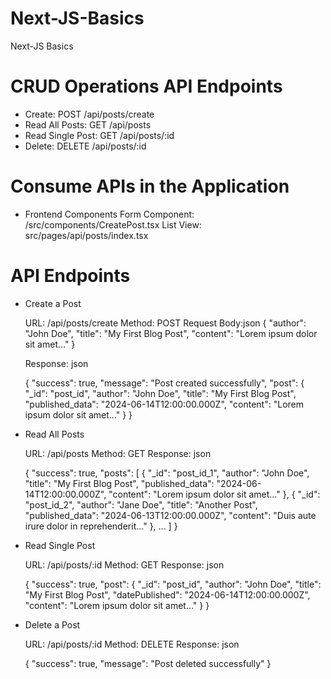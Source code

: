 # Next-JS-Basics
Next-JS Basics

# CRUD Operations API Endpoints

- Create: POST /api/posts/create
- Read All Posts: GET /api/posts
- Read Single Post: GET /api/posts/:id
- Delete: DELETE /api/posts/:id


# Consume APIs in the Application

- Frontend Components
    Form Component: /src/components/CreatePost.tsx
    List View: src/pages/api/posts/index.tsx

# API Endpoints

- Create a Post

    URL: /api/posts/create
    Method: POST
    Request Body:json
    {
        "author": "John Doe",
        "title": "My First Blog Post",
        "content": "Lorem ipsum dolor sit amet..."
    }
    
    Response: json

    {
        "success": true,
        "message": "Post created successfully",
        "post": {
            "_id": "post_id",
            "author": "John Doe",
            "title": "My First Blog Post",
            "published_data": "2024-06-14T12:00:00.000Z",
            "content": "Lorem ipsum dolor sit amet..."
        }
    }

- Read All Posts

    URL: /api/posts
    Method: GET
    Response: json
    
    {
        "success": true,
        "posts": [
            {
            "_id": "post_id_1",
            "author": "John Doe",
            "title": "My First Blog Post",
            "published_data": "2024-06-14T12:00:00.000Z",
            "content": "Lorem ipsum dolor sit amet..."
            },
            {
            "_id": "post_id_2",
            "author": "Jane Doe",
            "title": "Another Post",
            "published_data": "2024-06-13T12:00:00.000Z",
            "content": "Duis aute irure dolor in reprehenderit..."
            },
            ...
        ]
    }

- Read Single Post

    URL: /api/posts/:id
    Method: GET
    Response: json

    {
        "success": true,
        "post": {
            "_id": "post_id",
            "author": "John Doe",
            "title": "My First Blog Post",
            "datePublished": "2024-06-14T12:00:00.000Z",
            "content": "Lorem ipsum dolor sit amet..."
        }
    }

- Delete a Post

    URL: /api/posts/:id
    Method: DELETE
    Response: json
        
    {
        "success": true,
        "message": "Post deleted successfully"
        }
